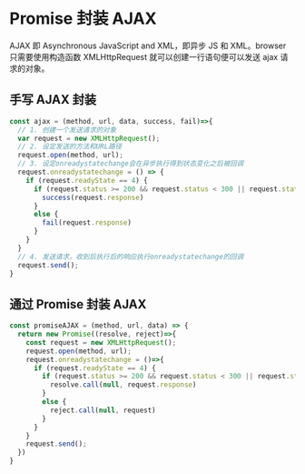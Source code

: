# Promise 封装 AJAX

AJAX 即 Asynchronous JavaScript and XML，即异步 JS 和 XML。browser 只需要使用构造函数 XMLHttpRequest 就可以创建一行语句便可以发送 ajax 请求的对象。

## 手写 AJAX 封装

```JavaScript
const ajax = (method, url, data, success, fail)=>{
  // 1. 创建一个发送请求的对象
  var request = new XMLHttpRequest();
  // 2. 设定发送的方法和URL路径
  request.open(method, url);
  // 3. 设定onreadystatechange会在异步执行得到状态变化之后被回调
  request.onreadystatechange = () => {
    if (request.readyState == 4) {
      if (request.status >= 200 && request.status < 300 || request.status === 304) {
        success(request.response)
      }
      else {
        fail(request.response)
      }
    }
  }
  // 4. 发送请求，收到后执行后的响应执行onreadystatechange的回调
  request.send();
}
```

## 通过 Promise 封装 AJAX

```Javascript
const promiseAJAX = (method, url, data) => {
  return new Promise((resolve, reject)=>{
    const request = new XMLHttpRequest();
    request.open(method, url);
    request.onreadystatechange = ()=>{
      if (request.readyState == 4) {
        if (request.status >= 200 && request.status < 300 || request.status === 304) {
          resolve.call(null, request.response)
        }
        else {
          reject.call(null, request)
        }
      }
    }
    request.send();
  })
}
```

